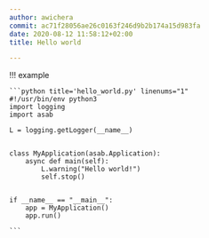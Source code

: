 ```yaml
---
author: awichera
commit: ac71f28056ae26c0163f246d9b2b174a15d983fa
date: 2020-08-12 11:58:12+02:00
title: Hello world

---
```


!!! example

	```python title='hello_world.py' linenums="1"
	#!/usr/bin/env python3
	import logging
	import asab
	
	L = logging.getLogger(__name__)
	
	
	class MyApplication(asab.Application):
		async def main(self):
			L.warning("Hello world!")
			self.stop()
	
	
	if __name__ == "__main__":
		app = MyApplication()
		app.run()
	
	```
